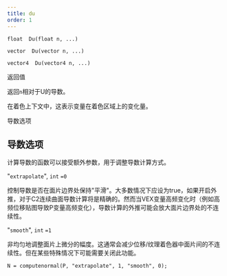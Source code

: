 ```yaml
---
title: du
order: 1
---
```


`float  Du(float n, ...)`

`vector  Du(vector n, ...)`

`vector4  Du(vector4 n, ...)`

返回值

返回`n`相对于U的导数。

在着色上下文中，这表示变量在着色区域上的变化量。

导数选项

## 导数选项

计算导数的函数可以接受额外参数，用于调整导数计算方式。

"`extrapolate`",
`int`
`=0`

控制导数是否在面片边界处保持"平滑"。大多数情况下应设为true，如果开启外推，对于C2连续曲面导数计算将是精确的。然而当VEX变量高频变化时（例如高频位移贴图导致P变量高频变化），导数计算的外推可能会放大面片边界处的不连续性。

"`smooth`",
`int`
`=1`

非均匀地调整面片上微分的幅度。这通常会减少位移/纹理着色器中面片间的不连续性。但在某些特殊情况下可能需要关闭此功能。

```vex
N = computenormal(P, "extrapolate", 1, "smooth", 0);

```

